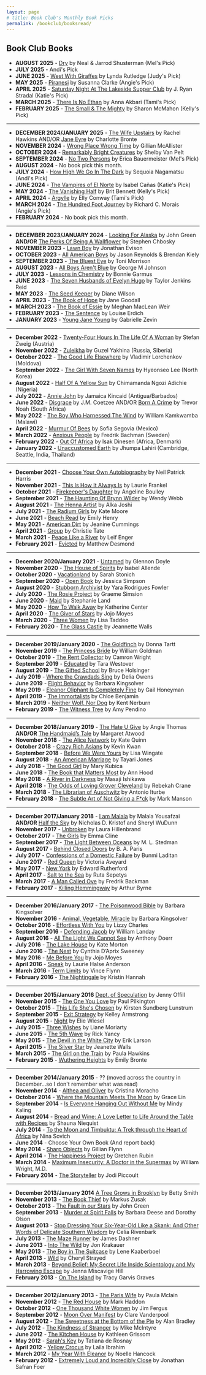 ```yaml
---
layout: page
# title: Book Club's Monthly Book Picks
permalink: /bookclub/booksread/
---
```

<h2>Book Club Books</h2>

- **AUGUST 2025** - [Dry](https://www.amazon.com/Dry-Neal-Shusterman/dp/1481481975/ref=monarch_sidesheet_title) by Neal & Jarrod Shusterman (Mel's Pick)
- **JULY 2025** - Andi's Pick
- **JUNE 2025** - [West With Giraffes](https://www.amazon.com/West-Giraffes-Novel-Lynda-Rutledge/dp/1542023343/ref=monarch_sidesheet_title) by Lynda Rutledge (Judy's Pick)
- **MAY 2025** - [Piranesi](https://www.amazon.com/Piranesi-Susanna-Clarke/dp/1635577802/ref=monarch_sidesheet_title) by Susanna Clarke (Angie's Pick)
- **APRIL 2025** - [Saturday Night At The Lakeside Supper Club](https://www.amazon.com/Saturday-Night-Lakeside-Supper-Club/dp/1984881094/ref=monarch_sidesheet_title) by J. Ryan Stradal (Katie's Pick)
- **MARCH 2025** - [There Is No Ethan](https://www.amazon.com/There-No-Ethan-Americas-Biggest/dp/1538742195) by Anna Akbari (Tami's Pick)
- **FEBRUARY 2025** - [The Small & The Mighty](https://www.amazon.com/Small-Mighty-Americans-Founding-Movement/dp/0593541677/ref=monarch_sidesheet_title) by Sharon McMahon (Kelly's Pick)

----
- **DECEMBER 2024/JANUARY 2025** - [The Wife Upstairs](https://www.amazon.com/Wife-Upstairs-Novel-Rachel-Hawkins/dp/1250245508/ref=monarch_sidesheet_title) by Rachel Hawkins AND/OR [Jane Eyre](https://www.amazon.com/Jane-Penguin-Classics-Charlotte-Bront%C3%AB/dp/0141441143/ref=monarch_sidesheet_title) by Charlotte Bronte
- **NOVEMBER 2024** - [Wrong Place Wrong Time](https://www.amazon.com/Wrong-Place-Time-Reeses-Book/dp/006325235X/ref=monarch_sidesheet_title) by Gillian McAllister
- **OCTOBER 2024** - [Remarkably Bright Creatures](https://www.amazon.com/Remarkably-Bright-Creatures-Shelby-Pelt/dp/0063204150/ref=tmm_hrd_swatch_0?_encoding=UTF8&dib_tag=se&dib=eyJ2IjoiMSJ9.KeXMWnxdJ5J48o4tPP-eg3quus5insBldTqa9Jsv3FuoNv4YJeP2p1dXxrxbBEATUtjP-cGcYu7-wOx2ZCFNGxLMbClRoirNB0YVUXtt0_LoRtz_2GwzIuR_qSiPMiE4dHmCbY1imkXVZPrM4TzPLFlrFIvXCWfoGtZON5mcCwUKx-7pp2RHoYDS-ITJCqE0zIJfuZMcO69eBwnS-LZX5CrTyWHbvgR85RlVTnEE-tI.SOxwg4OKfdhLpiCQKzA3udq7KpxOHW-LNJ5kiSlv6Ik&qid=1722027477&sr=1-1) by Shelby Van Pelt
- **SEPTEMBER 2024** - [No Two Persons](https://www.amazon.com/No-Two-Persons-Erica-Bauermeister-ebook/dp/B0B9KTYMKT/ref=tmm_kin_swatch_0?_encoding=UTF8&dib_tag=se&dib=eyJ2IjoiMSJ9.mLXNFDD2VHAK91or2ssObcIg2IM6TztuWJnMzjbPv5AzH2CFf56caFG2hao8hGJu2TNroZhn6MvqmcvZahfBYDkgaDa-PqDzMHMUc9YI1vhk5R723SXfr7m3o0JPOSulf5OvULrucmWoqPmMBfYPu3nJylUlrodGp6yo8LNJ0QNnklH6K9w4z4gmfDpt3SFM6IKeDIHgK114leoimYi7TOIATuwFgZ1CdiPrQ5f5tyA.xL-z3TDgYzC0r44iyCvCT6kLa4hSa9efdd6me6QHpO4&qid=1716399173&sr=8-1) by Erica Bauermeister (Mel's Pick)
- **AUGUST 2024** - No book pick this month.
- **JULY 2024** - [How High We Go In The Dark](https://www.amazon.com/How-High-We-Go-Dark/dp/0063072653/ref=tmm_pap_swatch_0?_encoding=UTF8&dib_tag=se&dib=eyJ2IjoiMSJ9.c2YL9S7WFsQowhZjwA6Qqe3JHc1btm2z4y6P42R5vZjGjHj071QN20LucGBJIEps.H7B5iGKfa2MzvwjlXYdweqWxVyNaqCdmFKnnan-ZSxQ&qid=1716306432&sr=1-1) by Sequoia Nagamatsu (Andi's Pick)
- **JUNE 2024** - [The Vampires of El Norte](https://www.amazon.com/Vampires-El-Norte-Isabel-Ca%C3%B1as/dp/0593436725/ref=sr_1_1?crid=2C2DNUM2G2SIZ&dib=eyJ2IjoiMSJ9.QBeNZtb_OAL6r5WWtoJlJS9WSyhw4eHnVSWdMsqfXkpWpSUKuA7tNO0GrrvJ8VH8Sa6rRH1OWH0cANzcjHk837OOZ4njzt0b8HNb7r8KXL0MTSZvRWsC_uTUwVdOLRVJtvQ0MJzNiGn1DVUpH8rKSbFBaqUEDanrw3Vwxp5Eui_zJXqLEXT7r-YdI4UlqQU0Z4eXyWGE62rkubBt0tGqXV_3HGu53lQRseTYVsfDQr4.tUnxtoFwaKNJPIiAcMIJSMrNx17hS096pf1wh11gMSw&dib_tag=se&keywords=vampires+of+el+norte&qid=1716306360&s=books&sprefix=vapires+of+el+norte%2Cstripbooks%2C200&sr=1-1) by Isabel Cañas (Katie's Pick)
- **MAY 2024** - [The Vanishing Half](https://www.amazon.com/Vanishing-Half-Novel-Brit-Bennett/dp/0525536965/ref=tmm_pap_swatch_0?_encoding=UTF8&dib_tag=se&dib=eyJ2IjoiMSJ9.9ZuxMhYIVd6AwbcZrVQoCyer_dQDlfgHsTGfZ3g_EX6CfrUeSsJ51mcg281Xi3XDSb2r7-Jkk4ND1Iiwo_Nx3HDTFljZXR8hoquB6z5vE8zXHRT1jZ-E7LO7i46zGysG-4j7tNcrQFHXfGKNSNW4Qsv579s8GY_cXIsKsj3vZqawBEZkjPqXcpGpPl7Uosk8IaFWPwN9F94TxwyQcpJwLRqnDUIMN_s82dHe4MX_lhI.Rs-anbggD_k9KUAUjR61T4Y72n7zuH4CJyl1W95pYRY&qid=1716306298&sr=1-1) by Brit Bennett (Kelly's Pick)
- **APRIL 2024** - [Argylle](https://www.amazon.com/Argylle-Novel-Elly-Conway/dp/0593600010/ref=tmm_hrd_swatch_0?_encoding=UTF8&dib_tag=se&dib=eyJ2IjoiMSJ9.Ge0g0CNxBf2Y-9ZNJ_vF7f4eTnZ7-DCKXwaaqyXLnVyNieqVNwA1MsFiLfplbw3Z1ioOyBJwgbP632yXJ0QToC-EaIqvnv8G-fM4G8F9elg-xUGEwxZvRqHcLrupPcmKh1ofNhXvCBSC3ioIxJd87M09Mbqrwg7ipr41LFOQkNlT2xNWpJMJb9M7luyHc1xX1qn9PIwCo5xL5bwrdWhfsmEXEBLZtgItGFJq4OC_PFA.sndkrRdYyEg1W9CorBw2S-1x88zq-dqxatNvkS7fEdc&qid=1716306250&sr=1-1) by Elly Conway (Tami's Pick)
- **MARCH 2024** - [The Hundred Foot Journey](https://www.amazon.com/Hundred-Foot-Journey-Richard-C-Morais/dp/1439165653/ref=tmm_pap_swatch_0?_encoding=UTF8&dib_tag=se&dib=eyJ2IjoiMSJ9.6Fgd--ololg42ACwDzvhA8pH9AVvs5x5CcchBJ-zutEIVacSKf3auPQiJhX0iRo8WzNuW-wx3z2Spn0QfTL2XW4hPkFKdS6g7SVsL5NKjdFxf9BdUxUGLQVBktBfkio2Mme1bkmGM0WKHmJWHtEw_Ba0pseXXU2XiYegv5kUQ02feuFOYddCFDTTy16g8H3CgyeVuV_daigEsk7Iv02YpOifkrMFOMb738eBPwvM2Mg.aXK70_whMglHjiPO1TynELZx7qSM8LanhYP2eQi6SGQ&qid=1716306188&sr=1-1) by Richard C. Morais (Angie's Pick)
- **FEBRUARY 2024** - No book pick this month. 

----
- **DECEMBER 2023/JANUARY 2024** - [Looking For Alaska](https://www.amazon.com/Looking-Alaska-John-Green-ebook/dp/B000YI1K0C/ref=sr_1_1?crid=3865IWYX2CJO0&keywords=looking%20for%20alaska&qid=1692383048&s=books&sprefix=looking%20for%20alaska%2Cstripbooks%2C135&sr=1-1&fbclid=IwAR3SppFlpT8IIDFO0zwNg2aAwIgyEdMd7H5vnsM0veg_oLsH3PBgJiHXAPw) by John Green **AND/OR** [The Perks Of Being A Wallflower](https://www.amazon.com/Perks-Being-Wallflower-Stephen-Chbosky/dp/1451696191/ref=sr_1_1?keywords=the+perks+of+being+a+wallflower+paperback&qid=1692385773&s=books&sprefix=the+perks+%2Cstripbooks%2C147&sr=1-1) by Stephen Chbosky
- **NOVEMBER 2023** - [Lawn Boy](https://www.amazon.com/Lawn-Boy-Jonathan-Evison-ebook/dp/B075G4KSVS/ref=sr_1_2?crid=OGSMDA9X08UM&keywords=lawn+boy&qid=1692385631&s=books&sprefix=lawn+boy%2Cstripbooks%2C137&sr=1-2) by Jonathan Evison
- **OCTOBER 2023** - [All American Boys](https://www.amazon.com/All-American-Boys-Jason-Reynolds/dp/1481463349/ref=sr_1_1?crid=2IVO5K0GX267T&keywords=all+american+boys&qid=1692385586&s=books&sprefix=all+american+boy%2Cstripbooks%2C144&sr=1-1) by Jason Reynolds & Brendan Kiely
- **SEPTEMBER 2023** - [The Bluest Eye](https://www.amazon.com/Bluest-Eye-Vintage-International/dp/0307278441/ref=sr_1_1?crid=N4VGTWCMLKGZ&keywords=the+bluest+eye&qid=1692385533&s=books&sprefix=the+bluest+eye%2Cstripbooks%2C144&sr=1-1) by Toni Morrison
- **AUGUST 2023** - [All Boys Aren't Blue](https://www.amazon.com/All-Boys-Arent-Blue/dp/0241515033/ref=monarch_sidesheet) by George M Johnson
- **JULY 2023** - [Lessons in Chemistry](https://smile.amazon.com/Lessons-Chemistry-Garmus-Bonnie/dp/1804990922/ref=monarch_sidesheet) by Bonnie Garmus
- **JUNE 2023** - [The Seven Husbands of Evelyn Hugo](https://smile.amazon.com/Seven-Husbands-Evelyn-Hugo-Novel/dp/1501161938/ref=monarch_sidesheet) by Taylor Jenkins Reid 
- **MAY 2023** - [The Seed Keeper](https://smile.amazon.com/Seed-Keeper-Novel-Diane-Wilson/dp/1571311378/ref=monarch_sidesheet) by Diane Wilson
- **APRIL 2023** - [The Book of Hope](https://smile.amazon.com/Book-Hope-Goodall-Jane-Abram/dp/0241479460/ref=monarch_sidesheet) by Jane Goodall
- **MARCH 2023** - [The Book of Essie](https://smile.amazon.com/Book-Essie-Meghan-MacLean-Weir/dp/0525436073/ref=monarch_sidesheet) by Meghan MacLean Weir
- **FEBRUARY 2023** - [The Sentence](https://smile.amazon.com/Sentence-Novel-Louise-Erdrich/dp/0062671138/ref=monarch_sidesheet) by Louise Erdich
- **JANUARY 2023** - [Young Jane Young](https://smile.amazon.com/Young-Jane-Novel-Gabrielle-Zevin/dp/1616208694/ref=monarch_sidesheet) by Gabrielle Zevin

----
- **December 2022** - [Twenty-Four Hours In The Life Of A Woman](https://www.amazon.com/Twenty-Four-Hours-Woman-Stefan-Zweig/dp/1782272151) by Stefan Zweig (Austria)
- **November 2022** - [Zuleikha](https://www.amazon.com/Zuleikha-Guzel-Yakhina/dp/1786073498) by Guzel Yakhina (Russia, Siberia)
- **October 2022** - [The Good Life Elsewhere](https://www.amazon.com/Good-Life-Elsewhere-Vladimir-Lorchenkov/dp/1939931010) by Vladimir Lorchenkov (Moldova)
- **September 2022** - [The Girl With Seven Names](https://www.amazon.com/Girl-Seven-Names-Korean-Defectors-ebook/dp/B00JD3ZL9U) by Hyeonseo Lee (North Korea)
- **August 2022** - [Half Of A Yellow Sun](https://www.amazon.com/Half-Yellow-Chimamanda-Ngozi-Adichie/dp/1400095204) by  Chimamanda Ngozi Adichie (Nigeria)
- **July 2022** - [Annie John](https://www.amazon.com/Annie-John-Novel-Jamaica-Kincaid/dp/0374525102) by Jamaica Kincaid (Antigua/Barbados)
- **June 2022** - [Disgrace](https://www.amazon.com/Disgrace-Novel-J-M-Coetzee/dp/0140296409) by J.M. Coetzee AND/OR [Born A Crime](https://www.amazon.com/Born-Crime-Stories-African-Childhood-ebook/dp/B01DHWACVY) by Trevor Noah (South Africa)
- **May 2022** - [The Boy Who Harnessed The Wind](https://www.amazon.com/Boy-Who-Harnessed-Wind-Electricity/dp/0061730335) by William Kamkwamba (Malawi)
- **April 2022** - [Murmur Of Bees](https://www.amazon.com/Murmur-Bees-Sofia-Segovia-ebook/dp/B07GNCQXXB) by Sofia Segovia (Mexico)
- **March 2022** - [Anxious People](https://www.amazon.com/Anxious-People-Novel-Fredrik-Backman/dp/1501160834) by Fredrik Bachman (Sweden)
- **February 2022** - [Out Of Africa](https://www.amazon.com/Africa-Modern-Library-Nonfiction-Books/dp/0679600213) by Isak Dinesen (Africa, Denmark)
- **January 2022** - [Unaccustomed Earth](https://www.amazon.com/Unaccustomed-Earth-Jhumpa-Lahiri-ebook/dp/B0011UGLK6/ref=tmm_kin_swatch_0?_encoding=UTF8&qid=1639967166&sr=8-1) by Jhumpa Lahiri (Cambridge, Seattle, India, Thailand)

----
- **December 2021** - [Choose Your Own Autobiography](https://www.amazon.com/Neil-Patrick-Harris-Target/dp/0804187088/ref=tmm_hrd_swatch_0?_encoding=UTF8&qid=&sr=) by Neil Patrick Harris
- **November 2021** - [This Is How It Always Is](https://www.amazon.com/This-How-Always-LAURIE-FRANKEL/dp/1250088569/ref=sr_1_1?dchild=1&keywords=this+is+how+it+always+is&qid=1619566329&sr=8-1) by Laurie Frankel
- **October 2021** - [Firekeeper's Daughter](https://www.amazon.com/Firekeepers-Daughter-Angeline-Boulley/dp/1250766567) by Angeline Boulley
- **September 2021** - [The Haunting Of Brynn Wilder](https://www.amazon.com/Haunting-Brynn-Wilder-Novel-ebook/dp/B0844QT2FT/ref=sr_1_1?dchild=1&keywords=haunting+of+brynn+wilder&qid=1619566273&sr=8-1) by Wendy Webb
- **August 2021** - [The Henna Artist](https://www.amazon.com/Henna-Artist-Novel-Alka-Joshi/dp/0778331474/ref=sr_1_1?dchild=1&keywords=the+henna+artist&qid=1619566238&sr=8-1) by Alka Joshi
- **July 2021** - [The Radium Girls](https://www.amazon.com/Radium-Girls-Story-Americas-Shining/dp/149264935X) by Kate Moore
- **June 2021** - [Beach Read](https://www.amazon.com/Beach-Read-Emily-Henry/dp/1984806734/ref=sr_1_1?dchild=1&keywords=beach+read&qid=1619566208&sr=8-1) by Emily Henry
- **May 2021** - [American Dirt](https://www.amazon.com/American-Dirt-Novel-Jeanine-Cummins-ebook/dp/B07QQLCZY1/ref=sr_1_1?dchild=1&keywords=american+dirt&qid=1603851432&sr=8-1) by Jeanine Cummings
- **April 2021** - [Group](https://www.amazon.com/Group-How-One-Therapist-Circle-Strangers-Saved-My-Life-ebook/dp/B084GBBGHS/ref=sr_1_1?dchild=1&keywords=group&qid=1603851287&sr=8-1) by Christie Tate
- **March 2021** - [Peace Like a River](https://www.amazon.com/Peace-Like-River-Leif-Enger-ebook/dp/B0062A4882/ref=sr_1_1?crid=16K4C2TO9GDGH&dchild=1&keywords=peace+like+a+river+by+leif+enger&qid=1603850920&s=digital-text&sprefix=peace+like+a+%2Cdigital-text%2C186&sr=1-1) by Leif Enger
- **February 2021** - [Evicted](https://www.amazon.com/Evicted-Poverty-Profit-American-City-ebook/dp/B010ZXKCAO/ref=tmm_kin_swatch_0?_encoding=UTF8&qid=1603851189&sr=8-1) by Matthew Desmond

----
- **December 2020/January 2021** - [Untamed](https://www.amazon.com/Untamed-Glennon-Doyle-ebook/dp/B07VSZTKJ8/ref=tmm_kin_swatch_0?_encoding=UTF8&qid=1603891581&sr=1-1-791c2399-d602-4248-afbb-8a79de2d236f) by Glennon Doyle
- **November 2020** - [The House of Spirits](https://www.amazon.com/House-Spirits-Novel-Isabel-Allende-ebook/dp/B01675AB28/ref=tmm_kin_swatch_0?_encoding=UTF8&qid=1595963392&sr=8-2) by Isabel Allende
- **October 2020** - [Vacationland](https://www.amazon.com/Vacationland-Sarah-Stonich-ebook/dp/B00C13Q2ZG/ref=tmm_kin_swatch_0?_encoding=UTF8&qid=1595963444&sr=8-4) by Sarah Stonich
- **September 2020** - [Open Book](https://www.amazon.com/Untitled-Memoir-Lou-Htims-ebook/dp/B07GVJPXV9/ref=tmm_kin_swatch_0?_encoding=UTF8&qid=1595963467&sr=8-2) by Jessica Simpson
- **August 2020** - [Stubborn Archivist](https://www.amazon.com/Stubborn-Archivist-Yara-Rodrigues-Fowler-ebook-dp-B07FPBKZWX/dp/B07FPBKZWX/ref=mt_other?_encoding=UTF8&me=&qid=1595963496) by Yara Rodrigues Fowler
- **July 2020** - [The Rosie Project](https://www.amazon.com/Rosie-Project-Novel-Tillman-Book-ebook/dp/B00BSBR9N6/ref=sr_1_2?dchild=1&keywords=rosie+project&qid=1595963533&s=digital-text&sr=1-2) by Graeme Simsion
- **June 2020** - [Maid](https://www.amazon.com/Maid-Hard-Work-Mothers-Survive-ebook/dp/B07CWPRXFG/ref=sr_1_2?dchild=1&keywords=Maid&qid=1595963560&s=digital-text&sr=1-2) by Stephanie Land
- **May 2020** - [How To Walk Away](https://www.amazon.com/How-Walk-Away-Katherine-Center-ebook/dp/B076B271QT/ref=sr_1_2?dchild=1&keywords=how+to+walk+away&qid=1595963585&s=digital-text&sr=1-2) by Katherine Center
- **April 2020** - [The Giver of Stars](https://www.amazon.com/Giver-Stars-Novel-Jojo-Moyes-ebook/dp/B07NKP3JL4/ref=sr_1_2?dchild=1&keywords=the+giver+of+stars&qid=1595963611&s=digital-text&sr=1-2) by Jojo Moyes
- **March 2020** - [Three Women](https://www.amazon.com/Three-Women-Lisa-Taddeo-ebook/dp/B07MNJS37D/ref=sr_1_2?dchild=1&keywords=three+women&qid=1595963633&s=digital-text&sr=1-2) by Lisa Taddeo
- **February 2020** - [The Glass Castle](https://www.amazon.com/Glass-Castle-Memoir-Jeannette-Walls-ebook/dp/B000OVLKMM/ref=sr_1_2?dchild=1&keywords=the+glass+castle&qid=1595963657&s=digital-text&sr=1-2) by Jeannette Walls

----
- **December 2019/January 2020** - [The Goldfinch](https://www.amazon.com/Goldfinch-Novel-Pulitzer-Prize-Fiction-ebook/dp/B00BAXFECK/ref=sr_1_2?dchild=1&keywords=the+goldfinch&qid=1595966238&s=digital-text&sr=1-2) by Donna Tartt
- **November 2019** - [The Princess Bride](https://www.amazon.com/Princess-Bride-Morgensterns-Classic-Adventure-ebook/dp/B003IEJZRY/ref=sr_1_2?dchild=1&keywords=the+princess+bride&qid=1595966283&s=digital-text&sr=1-2) by William Goldman
- **October 2019** - [The Rent Collector](https://www.amazon.com/Rent-Collector-Camron-Wright-ebook/dp/B0091X6T4I/ref=sr_1_2?dchild=1&keywords=the+rent+collector&qid=1595966317&s=digital-text&sr=1-2) by Camron Wright
- **September 2019** - [Educated](https://www.amazon.com/Educated-Memoir-Tara-Westover-ebook/dp/B072BLVM83/ref=sr_1_2?dchild=1&keywords=educated&qid=1595966352&s=digital-text&sr=1-2) by Tara Westover
- **August 2019** - [The Gifted School](https://www.amazon.com/Gifted-School-Novel-Bruce-Holsinger-ebook/dp/B07JYQ2W93/ref=tmm_kin_swatch_0?_encoding=UTF8&qid=1595966479&sr=1-2) by Bruce Holsinger 
- **July 2019** - [Where the Crawdads Sing](https://www.amazon.com/Where-Crawdads-Sing-Delia-Owens-ebook/dp/B078GD3DRG/ref=sr_1_2?crid=2177EVSTV15KA&dchild=1&keywords=where+the+crawdads+sing&qid=1595966527&s=digital-text&sprefix=where+the+cra%2Cdigital-text%2C332&sr=1-2) by Delia Owens
- **June 2019** - [Flight Behavior](https://www.amazon.com/Flight-Behavior-Novel-Barbara-Kingsolver-ebook/dp/B007HBY89E/ref=sr_1_2?dchild=1&keywords=flight+behavior&qid=1595966554&s=digital-text&sr=1-2) by Barbara Kingsolver
- **May 2019** - [Eleanor Oliphant Is Completely Fine](https://www.amazon.com/Eleanor-Oliphant-Completely-Fine-Novel-ebook/dp/B01KGZVTOE/ref=sr_1_2?crid=2B1NWXJNFXJ4T&dchild=1&keywords=eleanor+oliphant+is+completely+fine&qid=1595966587&s=digital-text&sprefix=eleanor+oliph%2Cdigital-text%2C274&sr=1-2) by Gail Honeyman
- **April 2019** - [The Immortalists](https://www.amazon.com/Immortalists-Chloe-Benjamin-ebook/dp/B071D3D2ZX/ref=sr_1_2?crid=107D7K9QOTOJP&dchild=1&keywords=the+immortalists&qid=1595966613&s=digital-text&sprefix=the+immor%2Cdigital-text%2C301&sr=1-2) by Chloe Benjamin
- **March 2019** - [Neither Wolf, Nor Dog](https://www.amazon.com/Neither-Wolf-nor-25th-Anniversary-ebook/dp/B07VT9R1W4/ref=sr_1_2?crid=2PJKZO7KMINBY&dchild=1&keywords=neither+wolf+nor+dog+by+kent+nerburn&qid=1595966652&s=digital-text&sprefix=neither+wolf%2Cdigital-text%2C-1&sr=1-2) by Kent Nerburn
- **February 2019** - [The Witness Tree](https://www.amazon.com/Witness-Tree-Amy-Pendino-ebook/dp/B07H5QML1S/ref=sr_1_1?dchild=1&keywords=the+witness+tree&qid=1595966725&s=digital-text&sr=1-1) by Amy Pendino

----
- **December 2018/January 2019** - [The Hate U Give](https://www.amazon.com/Hate-U-Give-Angie-Thomas-ebook/dp/B01M0614T9/ref=sr_1_2?dchild=1&keywords=the+hate+you+give&qid=1595966756&s=digital-text&sr=1-2) by Angie Thomas **AND/OR** [The Handmaid’s Tale](https://www.amazon.com/Handmaids-Tale-Margaret-Atwood-ebook/dp/B003JFJHTS/ref=sr_1_2?dchild=1&keywords=the+handmaid%27s+tale&qid=1595966777&s=digital-text&sr=1-2) by Margaret Atwood
- **November 2018** - [The Alice Network](https://www.amazon.com/Alice-Network-Novel-Kate-Quinn-ebook/dp/B01LZFL63S/ref=sr_1_2?dchild=1&keywords=the+alice+network&qid=1595967228&s=digital-text&sr=1-2) by Kate Quinn
- **October 2018** - [Crazy Rich Asians](https://www.amazon.com/Crazy-Rich-Asians-Trilogy-Book-ebook/dp/B00AP2VQEM/ref=sr_1_3?dchild=1&keywords=crazy+rich&qid=1596154594&s=digital-text&sr=1-3) by Kevin Kwan
- **September 2018** - [Before We Were Yours](https://www.amazon.com/Before-We-Were-Yours-Novel-ebook/dp/B01M14UN1J/ref=sr_1_2?dchild=1&keywords=before+we+were+yours&qid=1596154626&s=digital-text&sr=1-2) by Lisa Wingate
- **August 2018** - [An American Marriage](https://www.amazon.com/American-Marriage-Novel-Oprahs-Selection-ebook/dp/B01NCUXEFR/ref=sr_1_2?dchild=1&keywords=american+marriage&qid=1596154653&s=digital-text&sr=1-2) by Tayari Jones
- **July 2018** - [The Good Girl](https://www.amazon.com/Good-Girl-addictively-suspenseful-gripping-ebook/dp/B00IB5BSBG/ref=sr_1_2?dchild=1&keywords=the+good+girl&qid=1596154686&s=digital-text&sr=1-2) by Mary Kubica
- **June 2018** - [The Book that Matters Most](https://www.amazon.com/Book-That-Matters-Most-Novel-ebook/dp/B016CAJJ12/ref=sr_1_2?dchild=1&keywords=the+book+that+matters+most&qid=1596154718&s=digital-text&sr=1-2) by Ann Hood
- **May 2018** - [A River in Darkness](https://www.amazon.com/River-Darkness-Escape-North-Korea-ebook/dp/B06XKRKFZL/ref=sr_1_2?dchild=1&keywords=a+river+in+darkness&qid=1596154745&s=digital-text&sr=1-2) by Masaji Ishikawa
- **April 2018** - [The Odds of Loving Grover Cleveland](https://www.amazon.com/Odds-Loving-Grover-Cleveland-ebook/dp/B01ELCZOBM/ref=sr_1_2?crid=22DX2AHBHXGCF&dchild=1&keywords=the+odds+of+loving+grover+cleveland&qid=1596154781&s=digital-text&sprefix=the+odds+%2Cdigital-text%2C171&sr=1-2) by Rebekah Crane
- **March 2018** - [The Librarian of Auschwitz](https://www.amazon.com/Librarian-Auschwitz-Antonio-Iturbe-ebook/dp/B06XR8L9XW/ref=sr_1_2?crid=3E25PC78TBM6M&dchild=1&keywords=the+librarian+of+auschwitz&qid=1596154808&s=digital-text&sprefix=the+libraryan+of%2Cdigital-text%2C172&sr=1-2) by Antonio Iturbe
- **February 2018** - [The Subtle Art of Not Giving a F*ck](https://www.amazon.com/Subtle-Art-Not-Giving-Counterintuitive-ebook/dp/B019MMUA8S/ref=sr_1_2?crid=U3EV2YVFUEME&dchild=1&keywords=the+subtle+art+of+not+giving+a+fck&qid=1596154838&s=digital-text&sprefix=the+subtl%2Cdigital-text%2C182&sr=1-2) by Mark Manson

----
- **December 2017/January 2018** - [I am Malala](https://www.amazon.com/Am-Malala-Stood-Education-Taliban-ebook/dp/B00CH3DBNQ/ref=sr_1_2?dchild=1&keywords=I+am+malala&qid=1596154865&s=digital-text&sr=1-2) by Malala Yousafzai **AND/OR** [Half the Sky](https://www.amazon.com/Half-Sky-Nicholas-D-Kristof-ebook/dp/B002MHOCTO/ref=sr_1_2?dchild=1&keywords=half+the+sky&qid=1596154890&s=digital-text&sr=1-2) by Nicholas D. Kristof and Sheryl WuDunn 
- **November 2017** - [Unbroken](https://www.amazon.com/Unbroken-World-Survival-Resilience-Redemption-ebook/dp/B003WUYPPG/ref=sr_1_2?dchild=1&keywords=unbroken&qid=1596154918&s=digital-text&sr=1-2) by Laura Hillenbrand
- **October 2017** - [The Girls](https://www.amazon.com/Girls-Novel-Emma-Cline-ebook/dp/B015LYZH20/ref=sr_1_2?dchild=1&keywords=the+girls&qid=1596154943&s=digital-text&sr=1-2) by Emma Cline 
- **September 2017** - [The Light Between Oceans](https://www.amazon.com/Light-Between-Oceans-Novel-ebook/dp/B0064CL1T2/ref=sr_1_2?crid=2K1WMPSUB1HCO&dchild=1&keywords=the+light+between+oceans&qid=1596154972&s=digital-text&sprefix=the+light+between+o%2Cdigital-text%2C173&sr=1-2) by M. L. Stedman
- **August 2017** - [Behind Closed Doors](https://www.amazon.com/Behind-Closed-Doors-B-Paris-ebook/dp/B01CXO4VRI/ref=sr_1_2?dchild=1&keywords=behind+closed+doors&qid=1596155015&s=digital-text&sr=1-2) by B. A. Paris
- **July 2017** - [Confessions of a Domestic Failure](https://www.amazon.com/Confessions-Domestic-Failure-Humorous-Perfect-ebook/dp/B01N3JKY1D/ref=sr_1_2?crid=3EO7Q93G8EHRV&dchild=1&keywords=confessions+of+a+domestic+failure&qid=1596155049&s=digital-text&sprefix=confessions+of+a+domes%2Cdigital-text%2C171&sr=1-2) by Bunmi Laditan
- **June 2017** - [Red Queen](https://www.amazon.com/Red-Queen-Victoria-Aveyard-ebook/dp/B00KFG156C/ref=sr_1_2?dchild=1&keywords=red+queen&qid=1596155080&s=digital-text&sr=1-2) by Victoria Aveyard
- **May 2017** - [New York](https://www.amazon.com/New-York-Novel-Edward-Rutherfurd-ebook/dp/B002PMVY3I/ref=sr_1_3?dchild=1&keywords=new+york&qid=1596155105&s=digital-text&sr=1-3) by Edward Rutherford
- **April 2017** - [Salt to the Sea](https://www.amazon.com/Salt-Sea-Ruta-Sepetys-ebook/dp/B00YM34WM8/ref=sr_1_2?dchild=1&keywords=salt+to+the+sea&qid=1596155130&s=digital-text&sr=1-2) by Ruta Sepetys
- **March 2017** - [A Man Called Ove](https://www.amazon.com/Man-Called-Ove-Novel-ebook/dp/B00GEEB730/ref=sr_1_2?dchild=1&keywords=a+man+called+ove&qid=1596155155&s=digital-text&sr=1-2) by Fredrik Backman
- **February 2017** - [Killing Hemmingway](https://www.amazon.com/gp/product/B00U01ICUO/ref=dbs_a_def_rwt_hsch_vapi_tkin_p1_i0) by Arthur Byrne

----
- **December 2016/January 2017** - [The Poisonwood Bible](https://www.amazon.com/Barbara-Kingsolver-ebook/dp/B000QTE9WU/ref=sr_1_2?dchild=1&keywords=the+poisonwood+bible&qid=1596155246&s=digital-text&sr=1-2) by Barbara Kingsolver
- **November 2016** - [Animal, Vegetable, Miracle](https://www.amazon.com/Animal-Vegetable-Miracle-10th-anniversary-ebook/dp/B01JYX7LKU/ref=sr_1_2?crid=37BJXK0OQZQUJ&dchild=1&keywords=animal+vegetable+miracle+by+barbara+kingsolver&qid=1596155273&s=digital-text&sprefix=animal+vege%2Cdigital-text%2C173&sr=1-2) by Barbara Kingsolver
- **October 2016** - [Effortless With You](https://www.amazon.com/Effortless-You-Lizzy-Charles-ebook/dp/B00EHZVW1U/ref=sr_1_2?dchild=1&keywords=effortless+with+you&qid=1596155304&s=digital-text&sr=1-2) by Lizzy Charles
- **September 2016** - [Defending Jacob](https://www.amazon.com/Defending-Jacob-Novel-William-Landay-ebook/dp/B0050DIWFC/ref=sr_1_2?dchild=1&keywords=defending+jacob&qid=1596155332&s=digital-text&sr=1-2) by William Landay
- **August 2016** - [All The Light We Cannot See](https://www.amazon.com/All-Light-We-Cannot-See-ebook/dp/B00DPM7TIG/ref=sr_1_2?dchild=1&keywords=all+the+light+we+cannot+see&qid=1596155356&s=digital-text&sr=1-2) by Anthony Doerr
- **July 2016** - [The Lake House](https://www.amazon.com/Lake-House-Novel-Kate-Morton-ebook/dp/B00LD1S3PY/ref=sr_1_2?dchild=1&keywords=the+lake+house&qid=1596158745&s=digital-text&sr=1-2) by Kate Morton
- **June 2016** - [The Nest](https://www.amazon.com/Nest-Cynthia-DAprix-Sweeney-ebook/dp/B010LU8V8Q/ref=sr_1_2?dchild=1&keywords=the+nest&qid=1596159014&s=digital-text&sr=1-2) by Cynthia D’Aprix Sweeney 
- **May 2016** - [Me Before You](https://www.amazon.com/Me-Before-You-Novel-Trilogy-ebook/dp/B0089EHWQE/ref=sr_1_2?dchild=1&keywords=me+before+you&qid=1596159049&s=digital-text&sr=1-2) by Jojo Moyes 
- **April 2016** - [Speak](https://www.amazon.com/Speak-Laurie-Halse-Anderson-ebook/dp/B004QGY36Q/ref=sr_1_2?dchild=1&keywords=speak&qid=1596159073&s=digital-text&sr=1-2) by Laurie Halse Anderson
- **March 2016** - [Term Limits](https://www.amazon.com/Term-Limits-Vince-Flynn-ebook/dp/B002F53LYU/ref=sr_1_2?dchild=1&keywords=term+limits&qid=1596159111&s=digital-text&sr=1-2) by Vince Flynn 
- **February 2016** - [The Nightingale](https://www.amazon.com/Nightingale-Novel-Kristin-Hannah-ebook/dp/B00JO8PEN2/ref=sr_1_2?dchild=1&keywords=the+nightingale&qid=1596159145&s=digital-text&sr=1-2) by Kristin Hannah

----
- **December 2015/January 2016** [Dept. of Speculation](https://www.amazon.com/Dept-Speculation-Vintage-Contemporaries-Offill-ebook/dp/B00F1W0DV8/ref=sr_1_2?crid=1UHSIMZL56GQX&dchild=1&keywords=dept+of+speculation&qid=1596159178&s=digital-text&sprefix=dept+of+spec%2Cdigital-text%2C176&sr=1-2) by Jenny Offill
- **November 2015** - [The One You Love](https://www.amazon.com/Love-Holden-Suspense-Mystery-Trilogy-ebook/dp/B004YDSL9Q/ref=tmm_kin_swatch_0?_encoding=UTF8&qid=1596159223&sr=1-9) by Paul Pilkington
- **October 2015** - [This Life She's Chosen](https://www.amazon.com/This-Chosen-Kirsten-Sundberg-Lunstrum/dp/0811856569/ref=sr_1_2?crid=32RCS8JRA9EYT&dchild=1&keywords=kirsten+sundberg+lunstrum&qid=1596159300&s=digital-text&sprefix=kirsten+sun%2Cdigital-text%2C163&sr=1-2-catcorr) by Kirsten Sundberg Lunstrum 
- **September 2015** - [Exit Strategy](https://www.amazon.com/Exit-Strategy-Nadia-Stafford-Book-ebook/dp/B000SMQFZY/ref=sr_1_7?dchild=1&keywords=exit+strategy&qid=1596159345&s=digital-text&sr=1-7) by Kelley Armstrong
- **August 2015** - [Night](https://www.amazon.com/Night-Trilogy-Elie-Wiesel-ebook/dp/B0071VUXXA/ref=sr_1_2?dchild=1&keywords=night&qid=1596159382&s=digital-text&sr=1-2) by Elie Wiesel
- **July 2015** - [Three Wishes](https://www.amazon.com/Three-Wishes-Novel-Liane-Moriarty-ebook/dp/B0014H32E4/ref=sr_1_2?dchild=1&keywords=three+wishes&qid=1596159405&s=digital-text&sr=1-2) by Liane Moriarty
- **June 2015** - [The 5th Wave](https://www.amazon.com/5th-Wave-Rick-Yancey-ebook/dp/B009VMC7UO/ref=sr_1_2?dchild=1&keywords=the+fifth+wave&qid=1596159432&s=digital-text&sr=1-2) by Rick Yancy
- **May 2015** - [The Devil in the White City](https://www.amazon.com/Devil-White-City-Changed-America-ebook/dp/B000FC0ZIA/ref=sr_1_2?dchild=1&keywords=devil+in+the+white+city&qid=1596159469&s=digital-text&sr=1-2) by Erik Larson
- **April 2015** - [The Silver Star](https://www.amazon.com/Silver-Star-Novel-Jeannette-Walls-ebook/dp/B00A28HOEA/ref=sr_1_2?dchild=1&keywords=the+silver+star&qid=1596159496&s=digital-text&sr=1-2) by Jeanette Walls
- **March 2015** - [The Girl on the Train](https://www.amazon.com/Girl-Train-Novel-Paula-Hawkins-ebook/dp/B00L9B7IKE/ref=sr_1_2?dchild=1&keywords=the+girl+on+the+train&qid=1596159528&s=digital-text&sr=1-2) by Paula Hawkins
- **February 2015** - [Wuthering Heights](https://www.amazon.com/Wuthering-Heights-AmazonClassics-Emily-Bront%C3%AB-ebook/dp/B073QM98F5/ref=sr_1_3?dchild=1&keywords=wuthering+heights&qid=1596159632&sr=8-3) by Emily Bronte

----
- **December 2014/January 2015** - ?? (moved across the country in December...so I don't remember what was read)
- **November 2014** - [Althea and Oliver](https://www.amazon.com/Althea-Oliver-Cristina-Moracho-ebook/dp/B00INIXP26/ref=sr_1_1?dchild=1&keywords=althea+and+oliver&qid=1596279677&s=digital-text&sr=1-1) by Cristina Moracho
- **October 2014** - [Where the Mountain Meets The Moon](https://www.amazon.com/Where-Mountain-Meets-Moon-Grace-ebook/dp/B0029KHT80/ref=sr_1_2?crid=3L9CV1QEB43HP&dchild=1&keywords=where+the+mountain+meets+the+moon&qid=1596279718&s=digital-text&sprefix=where+the+moun%2Cdigital-text%2C172&sr=1-2) by Grace Lin
- **September 2014** - [Is Everyone Hanging Out Without Me](https://www.amazon.com/Everyone-Hanging-Without-Other-Concerns-ebook/dp/B004JN1D3M/ref=sr_1_2?crid=XBTSBGMIQSIH&dchild=1&keywords=is+everyone+hanging+out+without+me&qid=1596279746&s=digital-text&sprefix=is+everyone%2Cdigital-text%2C171&sr=1-2) by Mindy Kaling
- **August 2014** - [Bread and Wine: A Love Letter to Life Around the Table with Recipes](https://www.amazon.com/Bread-Wine-Letter-Around-Recipes-ebook/dp/B008EGV68M/ref=sr_1_2?dchild=1&keywords=bread+and+wine&qid=1596279878&s=digital-text&sr=1-2) by Shauna Niequist
- **July 2014** - [To the Moon and Timbuktu: A Trek through the Heart of Africa](https://www.amazon.com/Moon-Timbuktu-Through-Heart-Africa-ebook/dp/B00B77UDW0/ref=sr_1_1?crid=3MA3C4I15O62S&dchild=1&keywords=to+the+moon+and+timbuktu&qid=1596281747&s=digital-text&sprefix=to+the+moon+and+tim%2Cdigital-text%2C265&sr=1-1) by Nina Sovich
- **June 2014** - Choose Your Own Book (And report back)
- **May 2014** - [Sharp Objects](https://www.amazon.com/Sharp-Objects-Novel-Gillian-Flynn-ebook/dp/B000JMKTLO/ref=sr_1_2?dchild=1&keywords=sharp+objects&qid=1596281789&s=digital-text&sr=1-2) by Gillian Flynn
- **April 2014** - [The Happiness Project](https://www.amazon.com/Happiness-Project-Tenth-Anniversary-Aristotle-ebook/dp/B07CRQMQ17/ref=sr_1_2?dchild=1&keywords=the+happiness+project&qid=1596281824&s=digital-text&sr=1-2) by Gretchen Rubin
- **March 2014** - [Maximum Insecurity: A Doctor in the Supermax](https://www.amazon.com/Maximum-Insecurity-William-Wright-M-D-ebook/dp/B00HGZ8II8/ref=sr_1_fkmr1_1?dchild=1&keywords=maximum+in+security+william+wright&qid=1596281887&s=digital-text&sr=1-1-fkmr1) by William Wright, M.D.
- **February 2014** - [The Storyteller](https://www.amazon.com/Storyteller-Jodi-Picoult-ebook/dp/B008J48RA4/ref=sr_1_2?dchild=1&keywords=the+storyteller&qid=1596281923&s=digital-text&sr=1-2) by Jodi Piccoult

----
- **December 2013/January 2014** [A Tree Grows in Brooklyn](https://www.amazon.com/dp/B08F3D3ZSB/ref=sr_1_3?crid=1GFHLAT4HUPYD&dchild=1&keywords=a+tree+grows+in+brooklyn&qid=1596281963&s=digital-text&sprefix=a+tree+grows+%2Cdigital-text%2C163&sr=1-3) by Betty Smith
- **November 2013** - [The Book Thief](https://www.amazon.com/Book-Thief-Markus-Zusak-ebook/dp/B000XUBFE2/ref=sr_1_2?dchild=1&keywords=the+book+thief&qid=1596281999&s=digital-text&sr=1-2) by Markus Zusak
- **October 2013** - [The Fault in our Stars](https://www.amazon.com/Fault-Our-Stars-John-Green-ebook/dp/B005ZOBNOI/ref=sr_1_2?crid=1BTU7CTINO82L&dchild=1&keywords=the+fault+in+our+stars&qid=1596282036&s=digital-text&sprefix=the+fault+in+%2Cdigital-text%2C182&sr=1-2) by John Green
- **September 2013** - [Murder at Spirit Falls](https://www.amazon.com/Murder-Spirit-Falls-Ordinary-Mysteries-ebook/dp/B01LCHE9OW/ref=sr_1_2?dchild=1&keywords=murder+at+spirit+falls&qid=1596282070&s=digital-text&sr=1-2) by Barbara Deese and Dorothy Olson
- **August 2013** - [Stop Dressing Your Six-Year-Old Like a Skank: And Other Words of Delicate Southern Wisdom](https://www.amazon.com/Stop-Dressing-Your-Six-Year-Old-Skank-ebook/dp/B000V76ZZQ/ref=sr_1_1?crid=1CWJVPRQIU8GI&dchild=1&keywords=stop+dressing+your+six+year+old+like+a+skank&qid=1596282114&s=digital-text&sprefix=stop+dress%2Cdigital-text%2C173&sr=1-1) by Celia Rivenbark
- **July 2013** - [The Maze Runner](https://www.amazon.com/Maze-Runner-Book-ebook/dp/B002QE3CTY/ref=sr_1_2?dchild=1&keywords=the+maze+runner&qid=1596282171&s=digital-text&sr=1-2) by James Dashner
- **June 2013** - [Into The Wild](https://www.amazon.com/Into-Wild-Jon-Krakauer-ebook/dp/B000SEFNMS/ref=sr_1_2?dchild=1&keywords=into+the+wild&qid=1596282205&s=digital-text&sr=1-2) by Jon Krakauer
- **May 2013** - [The Boy in The Suitcase](https://www.amazon.com/Boy-Suitcase-Nina-Borg-Book-ebook/dp/B004NNUXXE/ref=sr_1_2?dchild=1&keywords=the+boy+in+the+suitcase&qid=1596282236&s=digital-text&sr=1-2) by Lene Kaaberboel
- **April 2013** - [Wild](https://www.amazon.com/Wild-Oprahs-Book-Club-Digital-ebook/dp/B005CRQ4XI/ref=sr_1_2?dchild=1&keywords=wild&qid=1596282265&s=digital-text&sr=1-2) by Cheryl Strayed
- **March 2013** - [Beyond Belief: My Secret Life Inside Scientology and My Harrowing Escape](https://www.amazon.com/Beyond-Belief-Secret-Scientology-Harrowing-ebook/dp/B008XOJ7C2/ref=sr_1_2?dchild=1&keywords=beyond+belief&qid=1596282316&s=digital-text&sr=1-2) by Jenna Miscavige Hill
- **February 2013** - [On The Island](https://www.amazon.com/Island-Novel-Tracey-Garvis-Graves-ebook/dp/B0089PFZGW/ref=sr_1_2?dchild=1&keywords=on+the+island&qid=1596282341&s=digital-text&sr=1-2) by Tracy Garvis Graves

----
- **December 2012/January 2013** - [The Paris Wife](https://www.amazon.com/Paris-Wife-Novel-Paula-McLain-ebook/dp/B004DEPELY/ref=sr_1_2?dchild=1&keywords=the+paris+wife&qid=1596282369&s=digital-text&sr=1-2) by Paula Mclain
- **November 2012** - [The Red House](https://www.amazon.com/Red-House-Novel-Mark-Haddon-ebook/dp/B006NKNGJ8/ref=sr_1_2?dchild=1&keywords=the+red+house&qid=1596282525&s=digital-text&sr=1-2) by Mark Haddon
- **October 2012** - [One Thousand White Women](https://www.amazon.com/One-Thousand-White-Women-Journals-ebook/dp/B0042XA3OE/ref=sr_1_2?crid=3P3KNCIXSEEO&dchild=1&keywords=one+thousand+white+women&qid=1596282555&s=digital-text&sprefix=one+thousand%2Cdigital-text%2C185&sr=1-2) by Jim Fergus
- **September 2012** - [Moon Over Manifest](https://www.amazon.com/Moon-Over-Manifest-Clare-Vanderpool-ebook/dp/B003F3FJVE/ref=sr_1_2?dchild=1&keywords=moon+over+manifest&qid=1596282637&s=digital-text&sr=1-2) by Clare Vanderpool
- **August 2012** - [The Sweetness at the Bottom of the Pie](https://www.amazon.com/Sweetness-Bottom-Pie-Flavia-Novel-ebook/dp/B0027G6XDS/ref=sr_1_2?crid=O1YPFKF6F7E5&dchild=1&keywords=the+sweetness+at+the+bottom+of+the+pie&qid=1596282667&s=digital-text&sprefix=the+sweetness%2Cdigital-text%2C170&sr=1-2) by Alan Bradley
- **July 2012** - [The Kindness of Stranger](https://www.amazon.com/Kindness-Strangers-Penniless-Across-America-ebook/dp/B004183KI6/ref=sr_1_5?dchild=1&keywords=the+kindness+of+strangers&qid=1596282692&s=digital-text&sr=1-5) by Mike McIntyre
- **June 2012** - [The Kitchen House](https://www.amazon.com/Kitchen-House-Novel-Kathleen-Grissom-ebook/dp/B0034DGPEU/ref=sr_1_2?dchild=1&keywords=the+kitchen+house&qid=1596282731&s=digital-text&sr=1-2) by Kathleen Grissom
- **May 2012** - [Sarah's Key](https://www.amazon.com/Sarahs-Key-Tatiana-Rosnay-ebook/dp/B001HNE3NO/ref=sr_1_2?dchild=1&keywords=sarah%27s+key&qid=1596282751&s=digital-text&sr=1-2) by Tatiana de Rosnay
- **April 2012** - [Yellow Crocus](https://www.amazon.com/Yellow-Crocus-Laila-Ibrahim-ebook/dp/B00IUA8IN8/ref=sr_1_2?dchild=1&keywords=yellow+crocus&qid=1596282788&s=digital-text&sr=1-2) by Laila Ibrahim
- **March 2012** - [My Year With Eleanor](https://www.amazon.com/My-Year-Eleanor-Noelle-Hancock-ebook/dp/B004MMEIKK/ref=sr_1_2?dchild=1&keywords=my+year+with+eleanor&qid=1596282810&s=digital-text&sr=1-2) by Noelle Hancock
- **February 2012** - [Extremely Loud and Incredibly Close](https://www.amazon.com/Extremely-Loud-Incredibly-Close-Novel-ebook/dp/B003K16PXC/ref=sr_1_2?crid=3EFWRIAKTGOW1&dchild=1&keywords=extremely+loud+and+incredibly+close&qid=1596282834&s=digital-text&sprefix=extremely+%2Cdigital-text%2C173&sr=1-2) by Jonathan Safran Foer